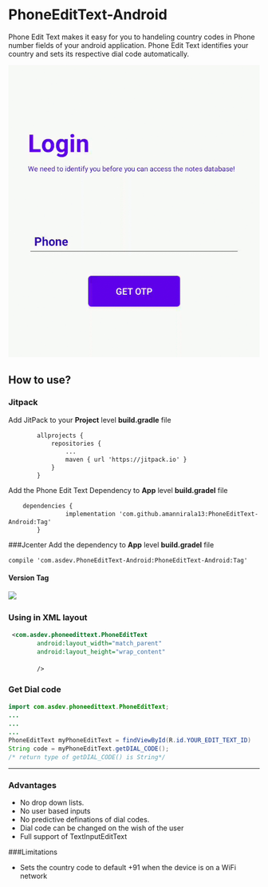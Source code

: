 # PhoneEditText-Android

Phone Edit Text makes it easy for you to handeling country codes in Phone number fields of your android application.
Phone Edit Text identifies your country and sets its respective dial code automatically.

![](demo.gif)

## How to use?

### Jitpack
Add JitPack to your **Project** level **build.gradle** file

			allprojects {
				repositories {
					...
					maven { url 'https://jitpack.io' }
				}
			}
Add the Phone Edit Text Dependency to **App** level **build.gradel** file

		dependencies {
					implementation 'com.github.amannirala13:PhoneEditText-Android:Tag'
			}


###Jcenter
Add the dependency to **App** level **build.gradel** file

    compile 'com.asdev.PhoneEditText-Android:PhoneEditText-Android:Tag'

#### Version Tag
[![](https://jitpack.io/v/amannirala13/PhoneEditText-Android.svg)](https://jitpack.io/#amannirala13/PhoneEditText-Android)

### Using in XML layout
```xml
 <com.asdev.phoneedittext.PhoneEditText
        android:layout_width="match_parent"
        android:layout_height="wrap_content"

        />
```
### Get Dial code
```java
import com.asdev.phoneedittext.PhoneEditText;
...
...
...
PhoneEditText myPhoneEditText = findViewById(R.id.YOUR_EDIT_TEXT_ID)
String code = myPhoneEditText.getDIAL_CODE();
/* return type of getDIAL_CODE() is String*/
```

------------


### Advantages
- No drop down lists.
- No user based inputs
- No predictive definations of dial codes.
- Dial code can be changed on the wish of the user
- Full support of TextInputEditText

###Limitations
- Sets the country code to default +91 when the device is on a WiFi network





